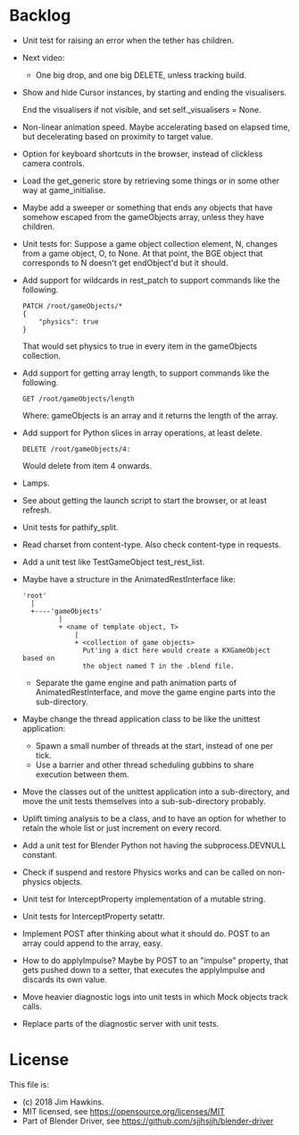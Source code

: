 Backlog
=======
-   Unit test for raising an error when the tether has children.

-   Next video:

    -   One big drop, and one big DELETE, unless tracking build.

-   Show and hide Cursor instances, by starting and ending the visualisers.

    End the visualisers if not visible, and set self._visualisers = None.

-   Non-linear animation speed. Maybe accelerating based on elapsed time, but
    decelerating based on proximity to target value.

-   Option for keyboard shortcuts in the browser, instead of clickless camera
    controls.

-   Load the get_generic store by retrieving some things or in some other way at
    game_initialise.

-   Maybe add a sweeper or something that ends any objects that have somehow
    escaped from the gameObjects array, unless they have children.

-   Unit tests for: Suppose a game object collection element, N, changes from a
    game object, O, to None. At that point, the BGE object that corresponds to N
    doesn't get endObject'd but it should.

-   Add support for wildcards in rest_patch to support commands like the
    following.
    
        PATCH /root/gameObjects/*
        {
            "physics": true
        }
    
    That would set physics to true in every item in the gameObjects collection.
    
-   Add support for getting array length, to support commands like the
    following.
    
        GET /root/gameObjects/length
    
    Where: gameObjects is an array and it returns the length of the array.

-   Add support for Python slices in array operations, at least delete.
    
        DELETE /root/gameObjects/4:
    
    Would delete from item 4 onwards.
    
-   Lamps.

-   See about getting the launch script to start the browser, or at least
    refresh.

-   Unit tests for pathify_split.

-   Read charset from content-type. Also check content-type in requests.

-   Add a unit test like TestGameObject test_rest_list.

-   Maybe have a structure in the AnimatedRestInterface like:

        'root'
          |
          +----'gameObjects'
                 |
                 + <name of template object, T>
                     |
                     + <collection of game objects>
                       Put'ing a dict here would create a KXGameObject based on
                       the object named T in the .blend file.

    -   Separate the game engine and path animation parts of
        AnimatedRestInterface, and move the game engine parts into the
        sub-directory.

-   Maybe change the thread application class to be like the unittest
    application:
    
    -   Spawn a small number of threads at the start, instead of one per tick.
    -   Use a barrier and other thread scheduling gubbins to share execution
        between them.

-   Move the classes out of the unittest application into a sub-directory, and
    move the unit tests themselves into a sub-sub-directory probably.

-   Uplift timing analysis to be a class, and to have an option for whether to
    retain the whole list or just increment on every record.

-   Add a unit test for Blender Python not having the subprocess.DEVNULL
    constant.

-   Check if suspend and restore Physics works and can be called on non-physics
    objects.

-   Unit test for InterceptProperty implementation of a mutable string.

-   Unit tests for InterceptProperty setattr.

-   Implement POST after thinking about what it should do. POST to an array
    could append to the array, easy.

-   How to do applyImpulse? Maybe by POST to an "impulse" property, that gets
    pushed down to a setter, that executes the applyImpulse and discards its own
    value.

-   Move heavier diagnostic logs into unit tests in which Mock objects track
    calls.

-   Replace parts of the diagnostic server with unit tests.

License
=======
This file is:  

-   (c) 2018 Jim Hawkins.
-   MIT licensed, see https://opensource.org/licenses/MIT
-   Part of Blender Driver, see https://github.com/sjjhsjjh/blender-driver
